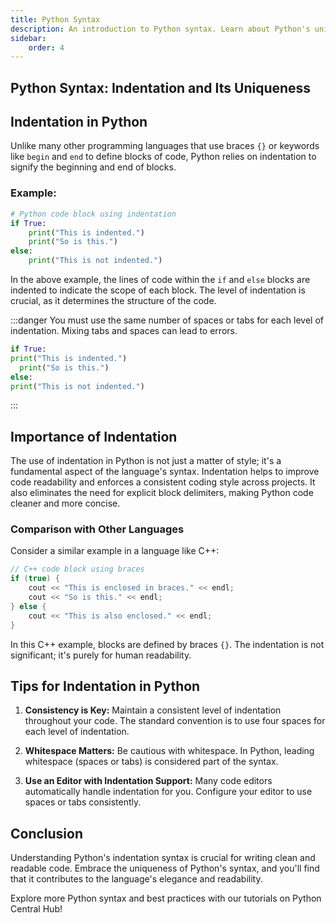 ```yaml
---
title: Python Syntax
description: An introduction to Python syntax. Learn about Python's unique syntax and best practices for writing clean and readable code. This tutorial covers indentation, comments, and naming conventions.
sidebar: 
    order: 4
---
```


## Python Syntax: Indentation and Its Uniqueness

## Indentation in Python

Unlike many other programming languages that use braces `{}` or keywords like `begin` and `end` to define blocks of code, Python relies on indentation to signify the beginning and end of blocks.

### Example:

```python title="indent.py" showLineNumbers{1}
# Python code block using indentation
if True:
    print("This is indented.")
    print("So is this.")
else:
    print("This is not indented.")
```

In the above example, the lines of code within the `if` and `else` blocks are indented to indicate the scope of each block. The level of indentation is crucial, as it determines the structure of the code.

:::danger
You must use the same number of spaces or tabs for each level of indentation. Mixing tabs and spaces can lead to errors.
```python title="indent.py" showLineNumbers{1}
if True:
print("This is indented.")
  print("So is this.")
else:
print("This is not indented.")
```

:::

## Importance of Indentation

The use of indentation in Python is not just a matter of style; it's a fundamental aspect of the language's syntax. Indentation helps to improve code readability and enforces a consistent coding style across projects. It also eliminates the need for explicit block delimiters, making Python code cleaner and more concise.

### Comparison with Other Languages

Consider a similar example in a language like C++:

```cpp title="indent.cpp" showLineNumbers{1}
// C++ code block using braces
if (true) {
    cout << "This is enclosed in braces." << endl;
    cout << "So is this." << endl;
} else {
    cout << "This is also enclosed." << endl;
}
```

In this C++ example, blocks are defined by braces `{}`. The indentation is not significant; it's purely for human readability.

## Tips for Indentation in Python

1. **Consistency is Key:** Maintain a consistent level of indentation throughout your code. The standard convention is to use four spaces for each level of indentation.

2. **Whitespace Matters:** Be cautious with whitespace. In Python, leading whitespace (spaces or tabs) is considered part of the syntax.

3. **Use an Editor with Indentation Support:** Many code editors automatically handle indentation for you. Configure your editor to use spaces or tabs consistently.

## Conclusion

Understanding Python's indentation syntax is crucial for writing clean and readable code. Embrace the uniqueness of Python's syntax, and you'll find that it contributes to the language's elegance and readability.

Explore more Python syntax and best practices with our tutorials on Python Central Hub!